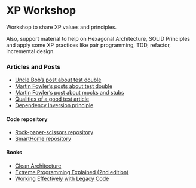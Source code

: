 # XP Workshop
Workshop to share XP values and principles.

Also, support material to help on Hexagonal Architecture, SOLID Principles and apply some XP practices like pair programming, TDD, refactor, incremental design.

### Articles and Posts
- [Uncle Bob’s post about test double](https://blog.cleancoder.com/uncle-bob/2014/05/14/TheLittleMocker.html)
- [Martin Fowler’s posts about test double](https://martinfowler.com/bliki/TestDouble.html)
- [Martin Fowler’s post about mocks and stubs](https://martinfowler.com/articles/mocksArentStubs.html)
- [Qualities of a good test article](https://www.codecademy.com/articles/tdd-u2-good-test)
- [Dependency Inversion principle](https://martinfowler.com/articles/dipInTheWild.html)

#### Code repository
- [Rock-paper-scissors repository](https://github.com/ltessaro/xp-workshop/tree/master/rock-paper-scissors)
- [SmartHome repository](https://github.com/ltessaro/xp-workshop/tree/master/smart-home)

#### Books
- [Clean Architecture](https://www.amazon.com/Clean-Architecture-Craftsmans-Software-Structure/dp/0134494164)
- [Extreme Programming Explained (2nd edition)](https://www.amazon.com/Extreme-Programming-Explained-Embrace-Change/dp/0321278658)
- [Working Effectively with Legacy Code](https://www.amazon.com/Working-Effectively-Legacy-Code-English-ebook/dp/B005OYHF0A)
